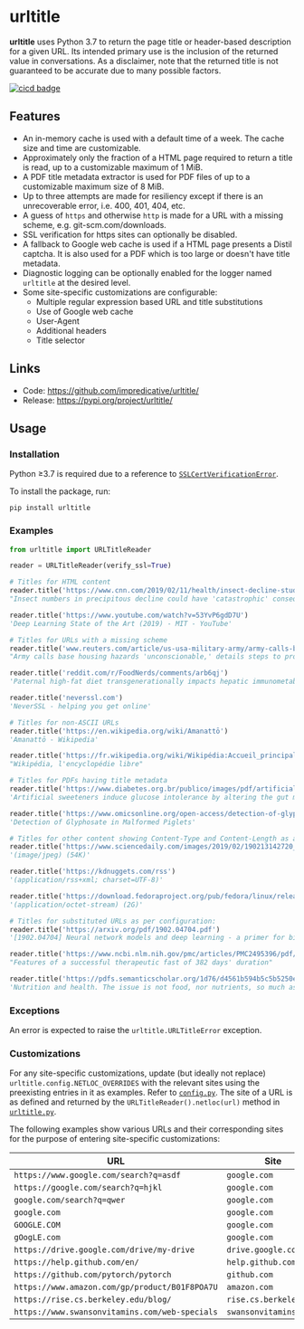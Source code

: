 # urltitle
**urltitle** uses Python 3.7 to return the page title or header-based description for a given URL.
Its intended primary use is the inclusion of the returned value in conversations.
As a disclaimer, note that the returned title is not guaranteed to be accurate due to many possible factors.

[![cicd badge](https://github.com/impredicative/urltitle/workflows/cicd/badge.svg?branch=master)](https://github.com/impredicative/urltitle/actions?query=workflow%3Acicd+branch%3Amaster)

## Features
* An in-memory cache is used with a default time of a week. The cache size and time are customizable.
* Approximately only the fraction of a HTML page required to return a title is read, up to a customizable maximum of 1 MiB.
* A PDF title metadata extractor is used for PDF files of up to a customizable maximum size of 8 MiB.
* Up to three attempts are made for resiliency except if there is an unrecoverable error, i.e. 400, 401, 404, etc.
* A guess of `https` and otherwise `http` is made for a URL with a missing scheme, e.g. git-scm.com/downloads.
* SSL verification for https sites can optionally be disabled.
* A fallback to Google web cache is used if a HTML page presents a Distil captcha.
It is also used for a PDF which is too large or doesn't have title metadata.
* Diagnostic logging can be optionally enabled for the logger named `urltitle` at the desired level.
* Some site-specific customizations are configurable:
  - Multiple regular expression based URL and title substitutions
  - Use of Google web cache
  - User-Agent
  - Additional headers
  - Title selector

## Links
* Code: https://github.com/impredicative/urltitle/
* Release: https://pypi.org/project/urltitle/

## Usage
### Installation
Python ≥3.7 is required due to a reference 
to [`SSLCertVerificationError`](https://docs.python.org/3/library/ssl.html#ssl.SSLCertVerificationError).

To install the package, run:

    pip install urltitle

### Examples
```python
from urltitle import URLTitleReader

reader = URLTitleReader(verify_ssl=True)

# Titles for HTML content
reader.title('https://www.cnn.com/2019/02/11/health/insect-decline-study-intl/index.html')
"Insect numbers in precipitous decline could have 'catastrophic' consequences, warns study - CNN"

reader.title('https://www.youtube.com/watch?v=53YvP6gdD7U')
'Deep Learning State of the Art (2019) - MIT - YouTube'

# Titles for URLs with a missing scheme
reader.title('www.reuters.com/article/us-usa-military-army/army-calls-base-housing-hazards-unconscionable-details-steps-to-protect-families-idUSKCN1Q4275')
"Army calls base housing hazards 'unconscionable,' details steps to protect families | Reuters"

reader.title('reddit.com/r/FoodNerds/comments/arb6qj')
'Paternal high-fat diet transgenerationally impacts hepatic immunometabolism. - PubMed - NCBI : FoodNerds'

reader.title('neverssl.com')
'NeverSSL - helping you get online'

# Titles for non-ASCII URLs
reader.title('https://en.wikipedia.org/wiki/Amanattō')
'Amanattō - Wikipedia'

reader.title('https://fr.wikipedia.org/wiki/Wikipédia:Accueil_principal')
"Wikipédia, l'encyclopédie libre"

# Titles for PDFs having title metadata
reader.title('https://www.diabetes.org.br/publico/images/pdf/artificial-sweeteners-induce-glucose-intolerance-by-altering-the-gut-microbiota.pdf')
'Artificial sweeteners induce glucose intolerance by altering the gut microbiota'

reader.title('https://www.omicsonline.org/open-access/detection-of-glyphosate-in-malformed-piglets-2161-0525.1000230.pdf')
'Detection of Glyphosate in Malformed Piglets'

# Titles for other content showing Content-Type and Content-Length as available:
reader.title('https://www.sciencedaily.com/images/2019/02/190213142720_1_540x360.jpg')
'(image/jpeg) (54K)'

reader.title('https://kdnuggets.com/rss')
'(application/rss+xml; charset=UTF-8)'

reader.title('https://download.fedoraproject.org/pub/fedora/linux/releases/29/Workstation/x86_64/iso/Fedora-Workstation-Live-x86_64-29-1.2.iso')
'(application/octet-stream) (2G)'

# Titles for substituted URLs as per configuration:
reader.title('https://arxiv.org/pdf/1902.04704.pdf')
'[1902.04704] Neural network models and deep learning - a primer for biologists'

reader.title('https://www.ncbi.nlm.nih.gov/pmc/articles/PMC2495396/pdf/postmedj00315-0056.pdf')
"Features of a successful therapeutic fast of 382 days' duration"

reader.title('https://pdfs.semanticscholar.org/1d76/d4561b594b5c5b5250edb43122d85db07262.pdf')
'Nutrition and health. The issue is not food, nor nutrients, so much as processing. - Semantic Scholar'
```

### Exceptions
An error is expected to raise the `urltitle.URLTitleError` exception.

### Customizations
For any site-specific customizations, update (but ideally not replace) `urltitle.config.NETLOC_OVERRIDES` with the
relevant sites using the preexisting entries in it as examples. Refer to [`config.py`](urltitle/config.py).
The site of a URL is as defined and returned by the `URLTitleReader().netloc(url)` method in
[`urltitle.py`](urltitle/urltitle.py).

The following examples show various URLs and their corresponding sites for the purpose of entering site-specific
customizations:

| URL | Site |
| --- | ---- |
| `https://www.google.com/search?q=asdf` | `google.com` |
| `https://google.com/search?q=hjkl` | `google.com` |
| `google.com/search?q=qwer` | `google.com` |
| `google.com` | `google.com` |
| `GOOGLE.COM` | `google.com` |
| `gOogLE.com` | `google.com` |
| `https://drive.google.com/drive/my-drive` | `drive.google.com` |
| `https://help.github.com/en/` | `help.github.com` |
| `https://github.com/pytorch/pytorch` | `github.com`
| `https://www.amazon.com/gp/product/B01F8POA7U` | `amazon.com`
| `https://rise.cs.berkeley.edu/blog/` | `rise.cs.berkeley.edu` |
| `https://www.swansonvitamins.com/web-specials` | `swansonvitamins.com` |

